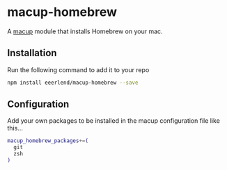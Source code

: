 # macup-homebrew

A [macup](https://github.com/eeerlend/macup-builder) module that installs Homebrew on your mac.

## Installation
Run the following command to add it to your repo

```bash
npm install eeerlend/macup-homebrew --save
```

## Configuration
Add your own packages to be installed in the macup configuration file like this...

```bash
macup_homebrew_packages+=(
  git
  zsh
)
```
